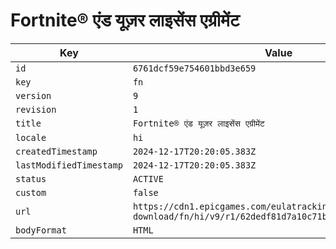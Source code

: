 # Fortnite® एंड यूज़र लाइसेंस एग्रीमेंट

| Key | Value |
| --- | ----- |
| `id` | `6761dcf59e754601bbd3e659` |
| `key` | `fn` |
| `version` | `9` |
| `revision` | `1` |
| `title` | `Fortnite® एंड यूज़र लाइसेंस एग्रीमेंट` |
| `locale` | `hi` |
| `createdTimestamp` | `2024-12-17T20:20:05.383Z` |
| `lastModifiedTimestamp` | `2024-12-17T20:20:05.383Z` |
| `status` | `ACTIVE` |
| `custom` | `false` |
| `url` | `https://cdn1.epicgames.com/eulatracking-download/fn/hi/v9/r1/62dedf81d7a10c71be98641c7cc6945e.pdf` |
| `bodyFormat` | `HTML` |
